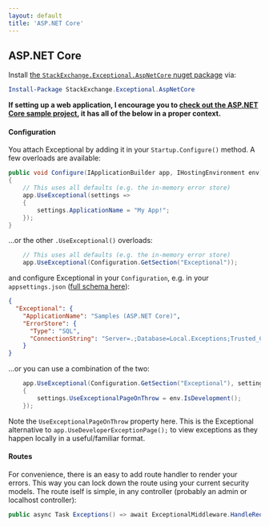 ```yaml
---
layout: default
title: 'ASP.NET Core'
---
```

## ASP.NET Core

Install [the `StackExchange.Exceptional.AspNetCore` nuget package](https://www.nuget.org/packages/StackExchange.Exceptional.AspNetCore) via:

```powershell
Install-Package StackExchange.Exceptional.AspNetCore
```

**If setting up a web application, I encourage you to [check out the ASP.NET Core sample project](https://github.com/NickCraver/StackExchange.Exceptional/tree/master/samples/Samples.AspNetCore), it has all of the below in a proper context.**

#### Configuration

You attach Exceptional by adding it in your `Startup.Configure()` method. A few overloads are available:
```c#
public void Configure(IApplicationBuilder app, IHostingEnvironment env)
{
    // This uses all defaults (e.g. the in-memory error store)
    app.UseExceptional(settings => 
    {
        settings.ApplicationName = "My App!";
    });
}
```
...or the other `.UseExceptional()` overloads:
```c#
    // This uses all defaults (e.g. the in-memory error store)
    app.UseExceptional(Configuration.GetSection("Exceptional"));
```
and configure Exceptional in your `Configuration`, e.g. in your `appsettings.json` ([full schema here](https://github.com/NickCraver/StackExchange.Exceptional/blob/master/samples/Samples.AspNetCore/appsettings.json)):
```json
{
  "Exceptional": {
    "ApplicationName": "Samples (ASP.NET Core)",
    "ErrorStore": {
      "Type": "SQL",
      "ConnectionString": "Server=.;Database=Local.Exceptions;Trusted_Connection=True;"
    }
}
```
...or you can use a combination of the two:
```c#
    app.UseExceptional(Configuration.GetSection("Exceptional"), settings => 
    {
        settings.UseExceptionalPageOnThrow = env.IsDevelopment();
    });
```
Note the `UseExceptionalPageOnThrow` property here. This is the Exceptional alternative to `app.UseDeveloperExceptionPage();` to view exceptions as they happen locally in a useful/familiar format.

#### Routes

For convenience, there is an easy to add route handler to render your errors. This way you can lock down the route using your current security models. The route iself is simple, in any controller (probably an admin or localhost controller):

```c#
public async Task Exceptions() => await ExceptionalMiddleware.HandleRequestAsync(HttpContext);
```
